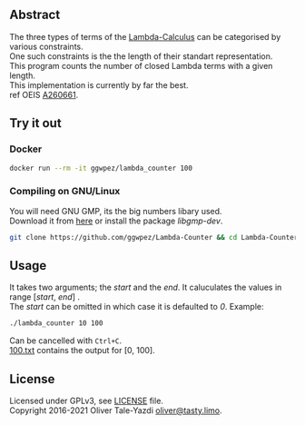 ## Abstract
The three types of terms of the [Lambda-Calculus](https://en.wikipedia.org/wiki/Lambda_calculus) can be categorised by various constraints.  
One such constraints is the the length of their standart representation.  
This program counts the number of closed Lambda terms with a given length.  
This implementation is currently by far the best.  
ref OEIS [A260661](https://oeis.org/A260661).   

## Try it out

### Docker
```sh
docker run --rm -it ggwpez/lambda_counter 100
```

### Compiling on GNU/Linux

You will need GNU GMP, its the big numbers libary used.  
Download it from [here](https://gmplib.org/#DOWNLOAD) or install the package *libgmp-dev*.
```sh
git clone https://github.com/ggwpez/Lambda-Counter && cd Lambda-Counter && make
```
## Usage
It takes two arguments; the *start* and the *end*. It caluculates the values in range [*start*, *end*] .  
The *start* can be omitted in which case it is defaulted to *0*.
Example:
```sh
./lambda_counter 10 100
```
Can be cancelled with `Ctrl+C`.  
[100.txt](100.txt) contains the output for [0, 100].

## License
Licensed under GPLv3, see [LICENSE](LICENSE) file.  
Copyright 2016-2021 Oliver Tale-Yazdi <oliver@tasty.limo>.
